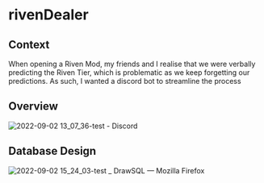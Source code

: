 # rivenDealer
## Context
When opening a Riven Mod, my friends and I realise that we were verbally predicting the Riven Tier, which is problematic as we keep forgetting our predictions. 
As such, I wanted a discord bot to streamline the process

## Overview
![2022-09-02 13_07_36-test - Discord](https://user-images.githubusercontent.com/71926348/188063361-c7c3d14f-181c-40e4-bcdc-99a4b4ab8a19.png)

## Database Design
![2022-09-02 15_24_03-test _ DrawSQL — Mozilla Firefox](https://user-images.githubusercontent.com/71926348/188081886-a6e6e088-27a0-4dc9-b4e9-d9cf86e49e55.png)
